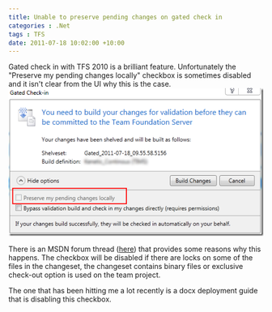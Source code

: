 ```yaml
---
title: Unable to preserve pending changes on gated check in
categories : .Net
tags : TFS
date: 2011-07-18 10:02:00 +10:00
---
```


Gated check in with TFS 2010 is a brilliant feature. Unfortunately the "Preserve my pending changes locally" checkbox is sometimes disabled and it isn't clear from the UI why this is the case.![image][0]

There is an MSDN forum thread ([here][1]) that provides some reasons why this happens. The checkbox will be disabled if there are locks on some of the files in the changeset, the changeset contains binary files or exclusive check-out option is used on the team project.

The one that has been hitting me a lot recently is a docx deployment guide that is disabling this checkbox.

[0]: /files/image_121.png
[1]: http://social.msdn.microsoft.com/Forums/en-US/tfsbuild/thread/60afe44b-c75d-4e9c-91a1-c8c4f8b77ed4/
